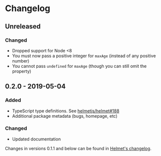 # Changelog

## Unreleased
### Changed
- Dropped support for Node <8
- You must now pass a positive integer for `maxAge` (instead of any positive number)
- You cannot pass `undefined` for `maxAge` (though you can still omit the property)

## 0.2.0 - 2019-05-04
### Added
- TypeScript type definitions. See [helmetjs/helmet#188](https://github.com/helmetjs/helmet/issues/188)
- Additional package metadata (bugs, homepage, etc)

### Changed
- Updated documentation

Changes in versions 0.1.1 and below can be found in [Helmet's changelog](https://github.com/helmetjs/helmet/blob/master/CHANGELOG.md).
